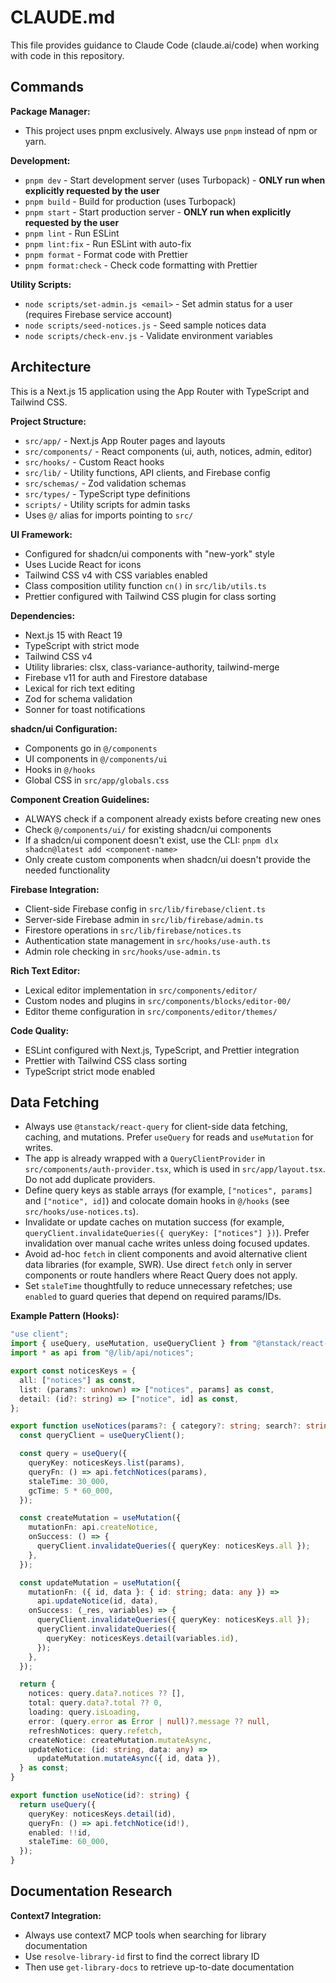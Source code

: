 # CLAUDE.md

This file provides guidance to Claude Code (claude.ai/code) when working with code in this repository.

## Commands

**Package Manager:**

- This project uses pnpm exclusively. Always use `pnpm` instead of npm or yarn.

**Development:**

- `pnpm dev` - Start development server (uses Turbopack) - **ONLY run when explicitly requested by the user**
- `pnpm build` - Build for production (uses Turbopack)
- `pnpm start` - Start production server - **ONLY run when explicitly requested by the user**
- `pnpm lint` - Run ESLint
- `pnpm lint:fix` - Run ESLint with auto-fix
- `pnpm format` - Format code with Prettier
- `pnpm format:check` - Check code formatting with Prettier

**Utility Scripts:**

- `node scripts/set-admin.js <email>` - Set admin status for a user (requires Firebase service account)
- `node scripts/seed-notices.js` - Seed sample notices data
- `node scripts/check-env.js` - Validate environment variables

## Architecture

This is a Next.js 15 application using the App Router with TypeScript and Tailwind CSS.

**Project Structure:**

- `src/app/` - Next.js App Router pages and layouts
- `src/components/` - React components (ui, auth, notices, admin, editor)
- `src/hooks/` - Custom React hooks
- `src/lib/` - Utility functions, API clients, and Firebase config
- `src/schemas/` - Zod validation schemas
- `src/types/` - TypeScript type definitions
- `scripts/` - Utility scripts for admin tasks
- Uses `@/` alias for imports pointing to `src/`

**UI Framework:**

- Configured for shadcn/ui components with "new-york" style
- Uses Lucide React for icons
- Tailwind CSS v4 with CSS variables enabled
- Class composition utility function `cn()` in `src/lib/utils.ts`
- Prettier configured with Tailwind CSS plugin for class sorting

**Dependencies:**

- Next.js 15 with React 19
- TypeScript with strict mode
- Tailwind CSS v4
- Utility libraries: clsx, class-variance-authority, tailwind-merge
- Firebase v11 for auth and Firestore database
- Lexical for rich text editing
- Zod for schema validation
- Sonner for toast notifications

**shadcn/ui Configuration:**

- Components go in `@/components`
- UI components in `@/components/ui`
- Hooks in `@/hooks`
- Global CSS in `src/app/globals.css`

**Component Creation Guidelines:**

- ALWAYS check if a component already exists before creating new ones
- Check `@/components/ui/` for existing shadcn/ui components
- If a shadcn/ui component doesn't exist, use the CLI: `pnpm dlx shadcn@latest add <component-name>`
- Only create custom components when shadcn/ui doesn't provide the needed functionality

**Firebase Integration:**

- Client-side Firebase config in `src/lib/firebase/client.ts`
- Server-side Firebase admin in `src/lib/firebase/admin.ts`
- Firestore operations in `src/lib/firebase/notices.ts`
- Authentication state management in `src/hooks/use-auth.ts`
- Admin role checking in `src/hooks/use-admin.ts`

**Rich Text Editor:**

- Lexical editor implementation in `src/components/editor/`
- Custom nodes and plugins in `src/components/blocks/editor-00/`
- Editor theme configuration in `src/components/editor/themes/`

**Code Quality:**

- ESLint configured with Next.js, TypeScript, and Prettier integration
- Prettier with Tailwind CSS class sorting
- TypeScript strict mode enabled

## Data Fetching

- Always use `@tanstack/react-query` for client-side data fetching, caching, and mutations. Prefer `useQuery` for reads and `useMutation` for writes.
- The app is already wrapped with a `QueryClientProvider` in `src/components/auth-provider.tsx`, which is used in `src/app/layout.tsx`. Do not add duplicate providers.
- Define query keys as stable arrays (for example, `["notices", params]` and `["notice", id]`) and colocate domain hooks in `@/hooks` (see `src/hooks/use-notices.ts`).
- Invalidate or update caches on mutation success (for example, `queryClient.invalidateQueries({ queryKey: ["notices"] })`). Prefer invalidation over manual cache writes unless doing focused updates.
- Avoid ad-hoc `fetch` in client components and avoid alternative client data libraries (for example, SWR). Use direct `fetch` only in server components or route handlers where React Query does not apply.
- Set `staleTime` thoughtfully to reduce unnecessary refetches; use `enabled` to guard queries that depend on required params/IDs.

**Example Pattern (Hooks):**

```ts
"use client";
import { useQuery, useMutation, useQueryClient } from "@tanstack/react-query";
import * as api from "@/lib/api/notices";

export const noticesKeys = {
  all: ["notices"] as const,
  list: (params?: unknown) => ["notices", params] as const,
  detail: (id?: string) => ["notice", id] as const,
};

export function useNotices(params?: { category?: string; search?: string }) {
  const queryClient = useQueryClient();

  const query = useQuery({
    queryKey: noticesKeys.list(params),
    queryFn: () => api.fetchNotices(params),
    staleTime: 30_000,
    gcTime: 5 * 60_000,
  });

  const createMutation = useMutation({
    mutationFn: api.createNotice,
    onSuccess: () => {
      queryClient.invalidateQueries({ queryKey: noticesKeys.all });
    },
  });

  const updateMutation = useMutation({
    mutationFn: ({ id, data }: { id: string; data: any }) =>
      api.updateNotice(id, data),
    onSuccess: (_res, variables) => {
      queryClient.invalidateQueries({ queryKey: noticesKeys.all });
      queryClient.invalidateQueries({
        queryKey: noticesKeys.detail(variables.id),
      });
    },
  });

  return {
    notices: query.data?.notices ?? [],
    total: query.data?.total ?? 0,
    loading: query.isLoading,
    error: (query.error as Error | null)?.message ?? null,
    refreshNotices: query.refetch,
    createNotice: createMutation.mutateAsync,
    updateNotice: (id: string, data: any) =>
      updateMutation.mutateAsync({ id, data }),
  } as const;
}

export function useNotice(id?: string) {
  return useQuery({
    queryKey: noticesKeys.detail(id),
    queryFn: () => api.fetchNotice(id!),
    enabled: !!id,
    staleTime: 60_000,
  });
}
```

## Documentation Research

**Context7 Integration:**

- Always use context7 MCP tools when searching for library documentation
- Use `resolve-library-id` first to find the correct library ID
- Then use `get-library-docs` to retrieve up-to-date documentation

<!-- Auth0 integration has been removed from this project. -->
